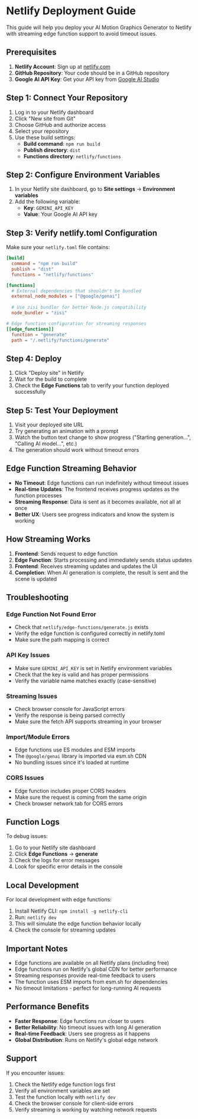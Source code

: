 # Netlify Deployment Guide

This guide will help you deploy your AI Motion Graphics Generator to Netlify with streaming edge function support to avoid timeout issues.

## Prerequisites

1. **Netlify Account**: Sign up at [netlify.com](https://netlify.com)
2. **GitHub Repository**: Your code should be in a GitHub repository
3. **Google AI API Key**: Get your API key from [Google AI Studio](https://aistudio.google.com/)

## Step 1: Connect Your Repository

1. Log in to your Netlify dashboard
2. Click "New site from Git"
3. Choose GitHub and authorize access
4. Select your repository
5. Use these build settings:
   - **Build command**: `npm run build`
   - **Publish directory**: `dist`
   - **Functions directory**: `netlify/functions`

## Step 2: Configure Environment Variables

1. In your Netlify site dashboard, go to **Site settings** → **Environment variables**
2. Add the following variable:
   - **Key**: `GEMINI_API_KEY`
   - **Value**: Your Google AI API key

## Step 3: Verify netlify.toml Configuration

Make sure your `netlify.toml` file contains:

```toml
[build]
  command = "npm run build"
  publish = "dist"
  functions = "netlify/functions"

[functions]
  # External dependencies that shouldn't be bundled
  external_node_modules = ["@google/genai"]
  
  # Use zisi bundler for better Node.js compatibility
  node_bundler = "zisi"

# Edge function configuration for streaming responses
[[edge_functions]]
  function = "generate"
  path = "/.netlify/functions/generate"
```

## Step 4: Deploy

1. Click "Deploy site" in Netlify
2. Wait for the build to complete
3. Check the **Edge Functions** tab to verify your function deployed successfully

## Step 5: Test Your Deployment

1. Visit your deployed site URL
2. Try generating an animation with a prompt
3. Watch the button text change to show progress ("Starting generation...", "Calling AI model...", etc.)
4. The generation should work without timeout errors

## Edge Function Streaming Behavior

- **No Timeout**: Edge functions can run indefinitely without timeout issues
- **Real-time Updates**: The frontend receives progress updates as the function processes
- **Streaming Response**: Data is sent as it becomes available, not all at once
- **Better UX**: Users see progress indicators and know the system is working

## How Streaming Works

1. **Frontend**: Sends request to edge function
2. **Edge Function**: Starts processing and immediately sends status updates
3. **Frontend**: Receives streaming updates and updates the UI
4. **Completion**: When AI generation is complete, the result is sent and the scene is updated

## Troubleshooting

### Edge Function Not Found Error
- Check that `netlify/edge-functions/generate.js` exists
- Verify the edge function is configured correctly in netlify.toml
- Make sure the path mapping is correct

### API Key Issues
- Make sure `GEMINI_API_KEY` is set in Netlify environment variables
- Check that the key is valid and has proper permissions
- Verify the variable name matches exactly (case-sensitive)

### Streaming Issues
- Check browser console for JavaScript errors
- Verify the response is being parsed correctly
- Make sure the fetch API supports streaming in your browser

### Import/Module Errors
- Edge functions use ES modules and ESM imports
- The `@google/genai` library is imported via esm.sh CDN
- No bundling issues since it's loaded at runtime

### CORS Issues
- Edge function includes proper CORS headers
- Make sure the request is coming from the same origin
- Check browser network tab for CORS errors

## Function Logs

To debug issues:
1. Go to your Netlify site dashboard
2. Click **Edge Functions** → **generate**
3. Check the logs for error messages
4. Look for specific error details in the console

## Local Development

For local development with edge functions:
1. Install Netlify CLI: `npm install -g netlify-cli`
2. Run: `netlify dev`
3. This will simulate the edge function behavior locally
4. Check the console for streaming updates

## Important Notes

- Edge functions are available on all Netlify plans (including free)
- Edge functions run on Netlify's global CDN for better performance
- Streaming responses provide real-time feedback to users
- The function uses ESM imports from esm.sh for dependencies
- No timeout limitations - perfect for long-running AI requests

## Performance Benefits

- **Faster Response**: Edge functions run closer to users
- **Better Reliability**: No timeout issues with long AI generation
- **Real-time Feedback**: Users see progress as it happens
- **Global Distribution**: Runs on Netlify's global edge network

## Support

If you encounter issues:
1. Check the Netlify edge function logs first
2. Verify all environment variables are set
3. Test the function locally with `netlify dev`
4. Check the browser console for client-side errors
5. Verify streaming is working by watching network requests